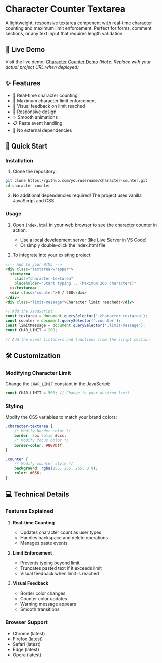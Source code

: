 # Character Counter Textarea

A lightweight, responsive textarea component with real-time character counting and maximum limit enforcement. Perfect for forms, comment sections, or any text input that requires length validation.

## 🔴 Live Demo
Visit the live demo: [Character Counter Demo](https://roadmap.sh/projects/restricted-textarea) 
*(Note: Replace with your actual project URL when deployed)*

## ✨ Features

- 📝 Real-time character counting
- 🚫 Maximum character limit enforcement
- 🎨 Visual feedback on limit reached
- 📱 Responsive design
- ✨ Smooth animations
- 📋 Paste event handling
- 🎯 No external dependencies

## 🚀 Quick Start

### Installation

1. Clone the repository:
```bash
git clone https://github.com/yourusername/character-counter.git
cd character-counter
```

2. No additional dependencies required! The project uses vanilla JavaScript and CSS.

### Usage

1. Open `index.html` in your web browser to see the character counter in action.
   - Use a local development server (like Live Server in VS Code)
   - Or simply double-click the index.html file

2. To integrate into your existing project:

```html
<!-- Add to your HTML -->
<div class="textarea-wrapper">
  <textarea 
    class="character-textarea" 
    placeholder="Start typing... (Maximum 200 characters)"
  ></textarea>
  <div class="counter">0 / 200</div>
</div>
<div class="limit-message">Character limit reached!</div>
```

```javascript
// Add the JavaScript
const textarea = document.querySelector('.character-textarea');
const counter = document.querySelector('.counter');
const limitMessage = document.querySelector('.limit-message');
const CHAR_LIMIT = 200;

// Add the event listeners and functions from the script section
```

## 🛠️ Customization

### Modifying Character Limit
Change the `CHAR_LIMIT` constant in the JavaScript:

```javascript
const CHAR_LIMIT = 500; // Change to your desired limit
```

### Styling
Modify the CSS variables to match your brand colors:

```css
.character-textarea {
    /* Modify border color */
    border: 2px solid #ccc;
    /* Modify focus color */
    border-color: #007bff;
}

.counter {
    /* Modify counter style */
    background: rgba(255, 255, 255, 0.9);
    color: #666;
}
```

## 💻 Technical Details

### Features Explained

1. **Real-time Counting**
   - Updates character count as user types
   - Handles backspace and delete operations
   - Manages paste events

2. **Limit Enforcement**
   - Prevents typing beyond limit
   - Truncates pasted text if it exceeds limit
   - Visual feedback when limit is reached

3. **Visual Feedback**
   - Border color changes
   - Counter color updates
   - Warning message appears
   - Smooth transitions

### Browser Support
- Chrome (latest)
- Firefox (latest)
- Safari (latest)
- Edge (latest)
- Opera (latest)




